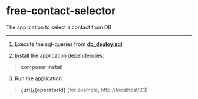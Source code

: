 # free-contact-selector
The application to select a contact from DB

***
1) Execute the sql-queries from [**db_deploy.sql**](https://github.com/a-dubinin/free-contact-selector/blob/master/db_deploy.sql)

2) Install the application dependencies:
> **composer install**

3) Run the application:
> **{url}/{operatorId}** (for example, http://localhost/23)
